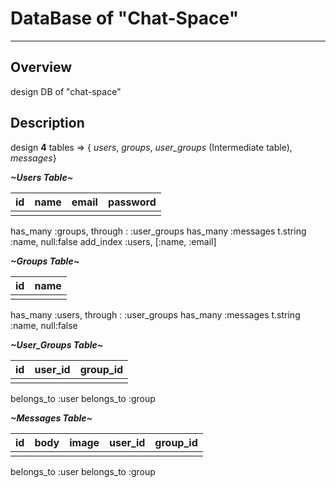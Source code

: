 # **DataBase of "Chat-Space"**
---------------

## **Overview**
design DB of "chat-space"

## **Description**
design **4** tables =>
{ *users*, *groups*, *user_groups* (Intermediate table), *messages*}

***~Users Table~***

|  id  |  name  |  email  |  password  |
|:----:|:------:|:-------:|:----------:|
|      |        |         |            |

has_many :groups, through : :user_groups
has_many :messages
t.string :name, null:false
add_index :users, [:name, :email]

***~Groups Table~***

|  id  |  name  |
|:----:|:------:|
|      |        |

has_many :users, through : :user_groups
has_many :messages
t.string :name, null:false



***~User_Groups Table~***

|  id  |  user_id  |  group_id  |
|:----:|:---------:|:----------:|
|      |           |            |

belongs_to :user
belongs_to :group


***~Messages Table~***

|  id  |  body  |  image  |  user_id  |  group_id  |
|:----:|:------:|:-------:|:---------:|:----------:|
|      |        |         |           |            |

belongs_to :user
belongs_to :group
